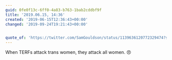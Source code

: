 ```yaml
---
guid: 0fe0f13c-6ff0-4a83-b763-1bab2cddbf9f
title: '2019.06.15, 14:36'
created: '2019-06-15T12:36:43+00:00'
changed: '2019-09-24T19:21:43+00:00'


quote_of: 'https://twitter.com/SamGouldson/status/1139636120772329474?s=19'
---
```


When TERFs attack trans women, they attack all women. 😠
